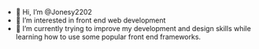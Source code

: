 - 👋 Hi, I’m @Jonesy2202
- 👀 I’m interested in front end web development
- 🌱 I’m currently trying to improve my development and design skills while learning how to use some popular front end frameworks.

<!---
Jonesy2202/Jonesy2202 is a ✨ special ✨ repository because its `README.md` (this file) appears on your GitHub profile.
You can click the Preview link to take a look at your changes.
--->
